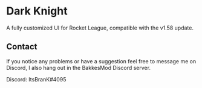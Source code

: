 # Dark Knight

A fully customized UI for Rocket League, compatible with the v1.58 update.

## Contact
If you notice any problems or have a suggestion feel free to message me on Discord, I also hang out in the BakkesMod Discord server.

Discord: ItsBranK#4095
